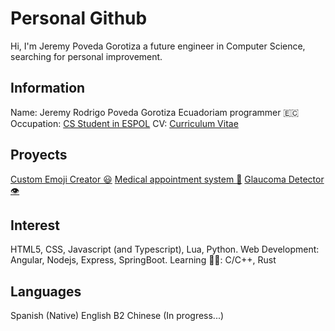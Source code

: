 # Personal Github
Hi, I'm Jeremy Poveda Gorotiza a future engineer in Computer Science, searching for personal improvement. 
## Information
Name: Jeremy Rodrigo Poveda Gorotiza
Ecuadoriam programmer 🇪🇨
Occupation: [CS Student in ESPOL](https://www.espol.edu.ec)
CV: [Curriculum Vitae](https://jeremy-poveda.github.io/curriculum/)
## Proyects
[Custom Emoji Creator 😃](https://github.com/Jeremy-Poveda/Custom-Emoji-Creator)
[Medical appointment system 📝](https://github.com/Jeremy-Poveda/Medical-appointment-system-for-special-children)
[Glaucoma Detector 👁️](https://github.com/Jeremy-Poveda/GlaucomaDetectorIA)
## Interest
HTML5, CSS, Javascript (and Typescript), Lua, Python.
Web Development: Angular, Nodejs, Express, SpringBoot.
Learning ✍🏻: C/C++, Rust
## Languages
Spanish (Native)
English B2
Chinese (In progress...)
